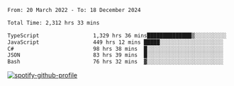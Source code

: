 <!--START_SECTION:waka-->

```txt
From: 20 March 2022 - To: 18 December 2024

Total Time: 2,312 hrs 33 mins

TypeScript                 1,329 hrs 36 mins██████████████▒░░░░░░░░░░   57.49 %
JavaScript                 449 hrs 12 mins █████░░░░░░░░░░░░░░░░░░░░   19.42 %
C#                         98 hrs 38 mins  █░░░░░░░░░░░░░░░░░░░░░░░░   04.27 %
JSON                       83 hrs 39 mins  █░░░░░░░░░░░░░░░░░░░░░░░░   03.62 %
Bash                       76 hrs 32 mins  ▓░░░░░░░░░░░░░░░░░░░░░░░░   03.31 %
```

<!--END_SECTION:waka-->
[![spotify-github-profile](https://spotify-github-profile.vercel.app/api/view?uid=c00zprrvy9xiloa9qnco3hmng&cover_image=true&theme=novatorem&show_offline=false&background_color=121212&bar_color=53b14f&bar_color_cover=false)](https://spotify-github-profile.vercel.app/api/view?uid=c00zprrvy9xiloa9qnco3hmng&redirect=true)



